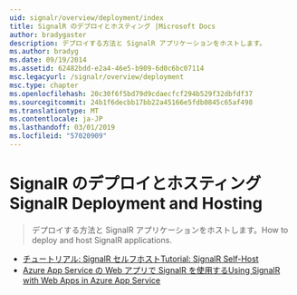 ```yaml
---
uid: signalr/overview/deployment/index
title: SignalR のデプロイとホスティング |Microsoft Docs
author: bradygaster
description: デプロイする方法と SignalR アプリケーションをホストします。
ms.author: bradyg
ms.date: 09/19/2014
ms.assetid: 62482bdd-e2a4-46e5-b909-6d0c6bc07114
msc.legacyurl: /signalr/overview/deployment
msc.type: chapter
ms.openlocfilehash: 20c30f6f5bd79d9cdaecfcf294b529f32dbfdf37
ms.sourcegitcommit: 24b1f6decbb17bb22a45166e5fdb0845c65af498
ms.translationtype: MT
ms.contentlocale: ja-JP
ms.lasthandoff: 03/01/2019
ms.locfileid: "57020909"
---
```

<a name="signalr-deployment-and-hosting"></a><span data-ttu-id="f1c7a-103">SignalR のデプロイとホスティング</span><span class="sxs-lookup"><span data-stu-id="f1c7a-103">SignalR Deployment and Hosting</span></span>
====================
> <span data-ttu-id="f1c7a-104">デプロイする方法と SignalR アプリケーションをホストします。</span><span class="sxs-lookup"><span data-stu-id="f1c7a-104">How to deploy and host SignalR applications.</span></span>


- [<span data-ttu-id="f1c7a-105">チュートリアル: SignalR セルフホスト</span><span class="sxs-lookup"><span data-stu-id="f1c7a-105">Tutorial: SignalR Self-Host</span></span>](tutorial-signalr-self-host.md)
- [<span data-ttu-id="f1c7a-106">Azure App Service の Web アプリで SignalR を使用する</span><span class="sxs-lookup"><span data-stu-id="f1c7a-106">Using SignalR with Web Apps in Azure App Service</span></span>](using-signalr-with-azure-web-sites.md)
